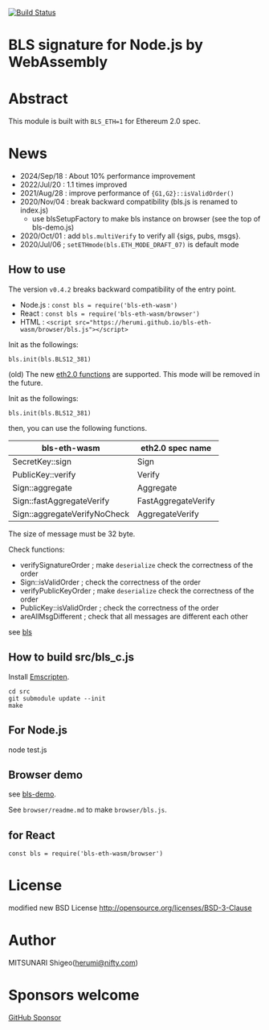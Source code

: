 [![Build Status](https://github.com/herumi/bls-eth-wasm/actions/workflows/main.yml/badge.svg)](https://github.com/herumi/bls-eth-wasm/actions/workflows/main.yml)

# BLS signature for Node.js by WebAssembly

# Abstract
This module is built with `BLS_ETH=1` for Ethereum 2.0 spec.

# News
- 2024/Sep/18 : About 10% performance improvement
- 2022/Jul/20 : 1.1 times improved
- 2021/Aug/28 : improve performance of `{G1,G2}::isValidOrder()`
- 2020/Nov/04 : break backward compatibility (bls.js is renamed to index.js)
  - use blsSetupFactory to make bls instance on browser (see the top of bls-demo.js)
- 2020/Oct/01 : add `bls.multiVerify` to verify all {sigs, pubs, msgs}.
- 2020/Jul/06 ; `setETHmode(bls.ETH_MODE_DRAFT_07)` is default mode

## How to use
The version `v0.4.2` breaks backward compatibility of the entry point.

- Node.js : `const bls = require('bls-eth-wasm')`
- React : `const bls = require('bls-eth-wasm/browser')`
- HTML : `<script src="https://herumi.github.io/bls-eth-wasm/browser/bls.js"></script>`

Init as the followings:

```
bls.init(bls.BLS12_381)
```

(old) The new [eth2.0 functions](https://github.com/ethereum/eth2.0-specs/blob/dev/specs/phase0/beacon-chain.md#bls-signatures) are supported. This mode will be removed in the future.

Init as the followings:

```
bls.init(bls.BLS12_381)
```

then, you can use the following functions.

bls-eth-wasm | eth2.0 spec name|
------|-----------------|
SecretKey::sign|Sign|
PublicKey::verify|Verify|
Sign::aggregate|Aggregate|
Sign::fastAggregateVerify|FastAggregateVerify|
Sign::aggregateVerifyNoCheck|AggregateVerify|

The size of message must be 32 byte.

Check functions:
- verifySignatureOrder ; make `deserialize` check the correctness of the order
- Sign::isValidOrder ; check the correctness of the order
- verifyPublicKeyOrder ; make `deserialize` check the correctness of the order
- PublicKey::isValidOrder ; check the correctness of the order
- areAllMsgDifferent ; check that all messages are different each other

see [bls](https://github.com/herumi/bls)

## How to build src/bls_c.js
Install [Emscripten](https://emscripten.org/).
```
cd src
git submodule update --init
make
```

## For Node.js
node test.js

## Browser demo

see [bls-demo](https://herumi.github.io/bls-eth-wasm/browser/demo.html).

See `browser/readme.md` to make `browser/bls.js`.

## for React

```
const bls = require('bls-eth-wasm/browser')
```

# License

modified new BSD License
http://opensource.org/licenses/BSD-3-Clause

# Author

MITSUNARI Shigeo(herumi@nifty.com)

# Sponsors welcome
[GitHub Sponsor](https://github.com/sponsors/herumi)
